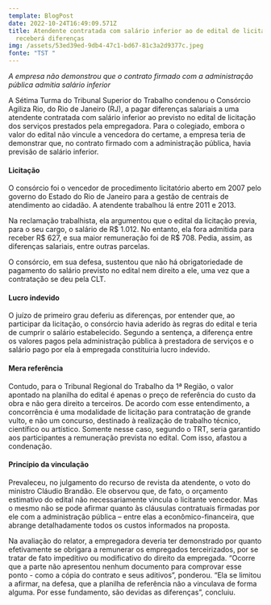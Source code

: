 ```yaml
---
template: BlogPost
date: 2022-10-24T16:49:09.571Z
title: Atendente contratada com salário inferior ao de edital de licitação
  receberá diferenças
img: /assets/53ed39ed-9db4-47c1-bd67-81c3a2d9377c.jpeg
fonte: "TST "
---
```

*A empresa não demonstrou que o contrato firmado com a administração pública admitia salário inferior*

A Sétima Turma do Tribunal Superior do Trabalho condenou o Consórcio Agiliza Rio, do Rio de Janeiro (RJ), a pagar diferenças salariais a uma atendente contratada com salário inferior ao previsto no edital de licitação dos serviços prestados pela empregadora. Para o colegiado, embora o valor do edital não vincule a vencedora do certame, a empresa teria de demonstrar que, no contrato firmado com a administração pública, havia previsão de salário inferior.

#### Licitação

O consórcio foi o vencedor de procedimento licitatório aberto em 2007 pelo governo do Estado do Rio de Janeiro para a gestão de centrais de atendimento ao cidadão. A atendente trabalhou lá entre 2011 e 2013.

Na reclamação trabalhista, ela argumentou que o edital da licitação previa, para o seu cargo, o salário de R$ 1.012. No entanto, ela fora admitida para receber R$ 627, e sua maior remuneração foi de R$ 708. Pedia, assim, as diferenças salariais, entre outras parcelas.

O consórcio, em sua defesa, sustentou que não há obrigatoriedade de pagamento do salário previsto no edital nem direito a ele, uma vez que a contratação se deu pela CLT.

#### Lucro indevido

O juízo de primeiro grau deferiu as diferenças, por entender que, ao participar da licitação, o consórcio havia aderido às regras do edital e teria de cumprir o salário estabelecido. Segundo a sentença, a diferença entre os valores pagos pela administração pública à prestadora de serviços e o salário pago por ela à empregada constituiria lucro indevido.

#### Mera referência

Contudo, para o Tribunal Regional do Trabalho da 1ª Região, o valor apontado na planilha do edital é apenas o preço de referência do custo da obra e não gera direito a terceiros. De acordo com esse entendimento, a concorrência é uma modalidade de licitação para contratação de grande vulto, e não um concurso, destinado à realização de trabalho técnico, científico ou artístico. Somente nesse caso, segundo o TRT, seria garantido aos participantes a remuneração prevista no edital. Com isso, afastou a condenação.

#### Princípio da vinculação

Prevaleceu, no julgamento do recurso de revista da atendente, o voto do ministro Cláudio Brandão. Ele observou que, de fato, o orçamento estimativo do edital não necessariamente vincula o licitante vencedor. Mas o mesmo não se pode afirmar quanto às cláusulas contratuais firmadas por ele com a administração pública – entre elas a econômico-financeira, que abrange detalhadamente todos os custos informados na proposta.

Na avaliação do relator, a empregadora deveria ter demonstrado por quanto efetivamente se obrigara a remunerar os empregados terceirizados, por se tratar de fato impeditivo ou modificativo do direito da empregada. “Ocorre que a parte não apresentou nenhum documento para comprovar esse ponto - como a cópia do contrato e seus aditivos”, ponderou. “Ela se limitou a afirmar, na defesa, que a planilha de referência não a vinculava de forma alguma. Por esse fundamento, são devidas as diferenças”, concluiu.